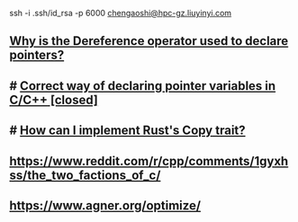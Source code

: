 ssh -i .ssh/id_rsa -p 6000    chengaoshi@hpc-gz.liuyinyi.com 
## [Why is the Dereference operator used to declare pointers?](https://stackoverflow.com/questions/69802392/why-is-the-dereference-operator-used-to-declare-pointers)
## # [Correct way of declaring pointer variables in C/C++ [closed]](https://stackoverflow.com/questions/6990726/correct-way-of-declaring-pointer-variables-in-c-c)
## # [How can I implement Rust's Copy trait?](https://stackoverflow.com/questions/35458562/how-can-i-implement-rusts-copy-trait)
## https://www.reddit.com/r/cpp/comments/1gyxhss/the_two_factions_of_c/
## https://www.agner.org/optimize/
<!--stackedit_data:
eyJoaXN0b3J5IjpbMTM3OTM0NDk5OSwxNjY5ODc3ODMxLC0zND
kzMjI4NDldfQ==
-->